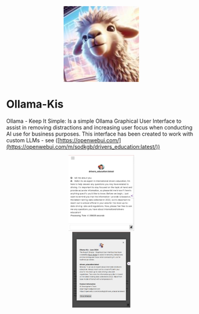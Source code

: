 <div align="center">
  <img alt="ollama" height="200px" src="ollama-kis/ollama-kis.jpg">
</div>

# Ollama-Kis
Ollama - Keep It Simple:  Is a simple Ollama Graphical User Interface to assist in removing distractions and increasing user focus when conducting AI use for business purposes. This interface has been created to work with custom LLMs - see ([https://openwebui.com/](https://openwebui.com/m/sodkgb/drivers_education:latest/))

<div align="center">
  <img alt="ollama" height="200px" src="ollama-kis/drivers-ed-screenshot.jpg">
</div>

<div align="center">
  <img alt="ollama" height="200px" src="ollama-kis/drivers-ed-screenshot2.jpg">
</div>
